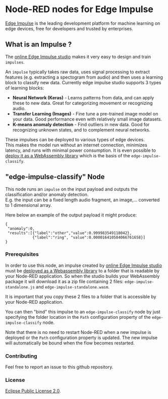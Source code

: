Node-RED nodes for Edge Impulse
================================

[Edge Impulse](https://www.edgeimpulse.com/) is the leading development platform for machine learning on edge devices, free for developers and trusted by enterprises.

## What is an Impulse ?

The [online Edge Impulse studio](https://studio.edgeimpulse.com/) makes it very easy to design and train `impulses`.

An `impulse` typically takes raw data, uses signal processing to extract features (e.g. extracting a spectogram from audio) and then uses a learning block to classify new data. Currently edge impulse studio supports 3 types of learning blocks:

* **Neural Network (Keras)** - Learns patterns from data, and can apply these to new data. Great for categorizing movement or recognizing audio.
* **Transfer Learning (Images)** - Fine tune a pre-trained image model on your data. Good performance even with relatively small image datasets.
* **K-means anomaly detection** - Find outliers in new data. Good for recognizing unknown states, and to complement neural networks.

These impulses can be deployed to various types of edge devices.  
This makes the model run without an internet connection, minimizes latency, and runs with minimal power consumption.
It is even possible to [deploy it as a WebAssembly library](https://docs.edgeimpulse.com/docs/through-webassembly) which is the basis of the `edge-impulse-classify`.

## "edge-impulse-classify" Node

This node runs an `impulse` on the input payload and outputs the classification and/or anomaly detection.  
E.g. the input can be a fixed length audio fragment, an image,... converted to 1 dimensional array.

Here below an example of the output payload it might produce:

```
{
 "anomaly":0,
 "results":[{"label":"other","value":0.999983549118042},
            {"label":"ring", "value":0.000016410584066761658}]
}
```

### Prerequisites

In order to use this node, an impulse created by [online Edge Impulse studio](https://studio.edgeimpulse.com/) must be [deployed as a Webassembly library](https://docs.edgeimpulse.com/docs/through-webassembly) to a folder that is readable by your Node-RED application.
So when the studio builds your WebAssembly package it will download it as a zip file containing 2 files: `edge-impulse-standalone.js` and `edge-impulse-standalone.wasm`.

It is important that you copy these 2 files to a folder that is accessible by your Node-RED application.

You can then "bind" this impulse to an `edge-impulse-classify` node by just specifying the folder location in the `Path` configuration property of the `edge-impulse-classify` node.

Note that there is no need to restart Node-RED when a new impulse is deployed or the `Path` configuration property is updated.  The new impulse will automatically be bound when the flow becomes restarted.

### Contributing

Feel free to report an issue to this github repository.

### License

[Eclipse Public License 2.0](LICENSE).
